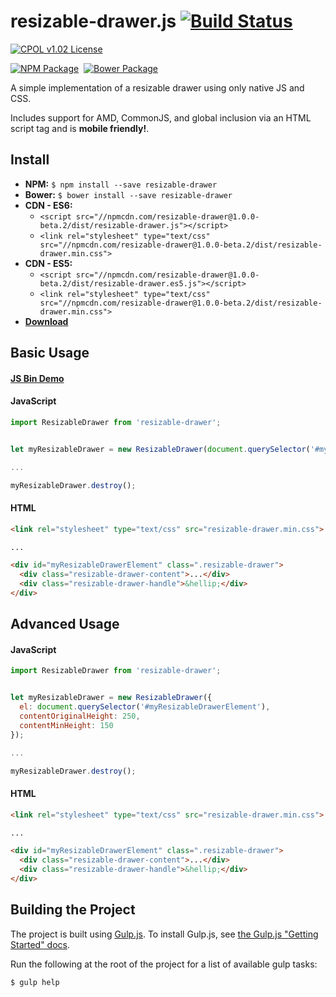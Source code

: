 
# resizable-drawer.js [![Build Status](https://img.shields.io/travis/bsara/resizable-drawer.js.svg)](https://travis-ci.org/bsara/resizable-drawer.js?style=flat-square)


[![CPOL v1.02 License](https://img.shields.io/badge/license-CPOL--1.02-blue.svg?style=flat-square)](https://github.com/bsara/resizable-drawer.js/blob/master/LICENSE.md)

[![NPM Package](https://img.shields.io/npm/v/resizable-drawer.svg?style=flat-square)](https://www.npmjs.com/package/resizable-drawer)&nbsp;
[![Bower Package](https://img.shields.io/bower/v/resizable-drawer.svg?style=flat-square)](http://bower.io/search/?q=resizable-drawer)


A simple implementation of a resizable drawer using only native JS and CSS.

Includes support for AMD, CommonJS, and global inclusion via an HTML script tag
and is **mobile friendly!**.



## Install

- **NPM:** `$ npm install --save resizable-drawer`
- **Bower:** `$ bower install --save resizable-drawer`
- **CDN - ES6:**
  - `<script src="//npmcdn.com/resizable-drawer@1.0.0-beta.2/dist/resizable-drawer.js"></script>`
  - `<link rel="stylesheet" type="text/css" src="//npmcdn.com/resizable-drawer@1.0.0-beta.2/dist/resizable-drawer.min.css">`
- **CDN - ES5:**
  - `<script src="//npmcdn.com/resizable-drawer@1.0.0-beta.2/dist/resizable-drawer.es5.js"></script>`
  - `<link rel="stylesheet" type="text/css" src="//npmcdn.com/resizable-drawer@1.0.0-beta.2/dist/resizable-drawer.min.css">`
- [**Download**](https://github.com/bsara/resizable-drawer.js/releases)


## Basic Usage

#### **[JS Bin Demo](http://output.jsbin.com/rokuyu)**

#### JavaScript

```javascript
import ResizableDrawer from 'resizable-drawer';


let myResizableDrawer = new ResizableDrawer(document.querySelector('#myResizableDrawerElement'));

...

myResizableDrawer.destroy();
```

#### HTML

```html
<link rel="stylesheet" type="text/css" src="resizable-drawer.min.css">

...

<div id="myResizableDrawerElement" class=".resizable-drawer">
  <div class="resizable-drawer-content">...</div>
  <div class="resizable-drawer-handle">&hellip;</div>
</div>
```


## Advanced Usage

#### JavaScript

```javascript
import ResizableDrawer from 'resizable-drawer';


let myResizableDrawer = new ResizableDrawer({
  el: document.querySelector('#myResizableDrawerElement'),
  contentOriginalHeight: 250,
  contentMinHeight: 150
});

...

myResizableDrawer.destroy();
```

#### HTML

```html
<link rel="stylesheet" type="text/css" src="resizable-drawer.min.css">

...

<div id="myResizableDrawerElement" class=".resizable-drawer">
  <div class="resizable-drawer-content">...</div>
  <div class="resizable-drawer-handle">&hellip;</div>
</div>
```



## Building the Project

The project is built using [Gulp.js](http://gulpjs.com/). To install
Gulp.js, see [the Gulp.js "Getting Started" docs](https://github.com/gulpjs/gulp/blob/master/docs/getting-started.md).

Run the following at the root of the project for a list of available
gulp tasks:

    $ gulp help
